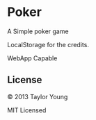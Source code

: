 # Poker

A Simple poker game

LocalStorage for the credits.

WebApp Capable

## License

&copy; 2013 Taylor Young

MIT Licensed
